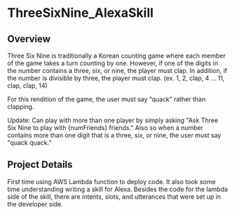 # ThreeSixNine_AlexaSkill

## Overview

Three Six Nine is traditionally a Korean counting game where each member of the game takes a turn counting by one. However, if one of the digits in the number contains a three, six, or nine, the player must clap. In addition, if the number is divisible by three, the player must clap. (ex. 1, 2, clap, 4 ... 11, clap, clap, 14) 

For this rendition of the game, the user must say “quack” rather than clapping. 

Update: Can play with more than one player by simply asking "Ask Three Six Nine to play with {numFriends} friends." Also so when a number contains more than one digit that is a three, six, or nine, the user must say "quack quack."

## Project Details

First time using AWS Lambda function to deploy code. It also took some time understanding writing a skill for Alexa. Besides the code for the lambda side of the skill, there are intents, slots, and utterances that were set up in the developer side. 
